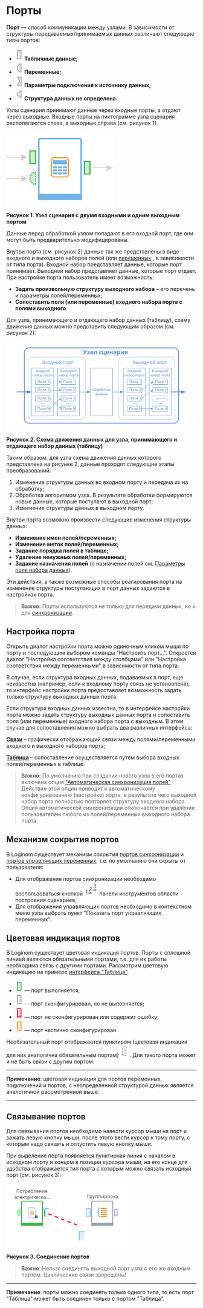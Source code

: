 # Порты

**Порт** — способ коммуникации между узлами. В зависимости от структуры передаваемых/принимаемых данных различают следующие типы портов:

* ![табличные данные](../../media/app/icons/ports/input-table-inactive.svg) **Табличные данные;**
* ![переменные](../../media/app/icons/ports/input-variable-inactive.svg) **Переменные;**
* ![параметры подключения](../../media/app/icons/ports/input-connection-inactive.svg) **Параметры подключения к источнику данных;**
* ![структура данных не определена](../../media/app/icons/ports/input-model-inactive.svg) **Структура данных не определена.**

Узлы сценария принимают данные через входные порты, а отдают через выходные. Входные порты на пиктограмме узла сценария располагаются слева, а выходные справа (см. рисунок 1).

![Узел сценария с двумя входными и одним выходным портом](ports-1.png)

**Рисунок 1. Узел сценария с двумя входными и одним выходным портом**

Данные перед обработкой узлом попадают в его входной порт, где они могут быть предварительно модифицированы.

Внутри порта (см. рисунок 2) данные так же представлены в виде входного и выходного наборов полей (или [переменных](../variables/README.md)
, в зависимости от типа порта). Входной набор представляет данные, которые порт принимает. Выходной набор представляет данные, которые порт отдает. При настройке порта пользователь имеет возможность:

* **Задать произвольную структуру выходного набора** – его перечень и параметры полей/переменных;
* **Сопоставить поля (или переменные) входного набора порта с полями выходного**.

Для узла, принимающего и отдающего набор данных (таблицу), схему движения данных можно представить следующим образом (см. рисунок 2):

![Схема движения данных для узла, принимающего и отдающего набор данных (таблицу)](ports-2.svg)

**Рисунок 2. Схема движения данных для узла, принимающего и отдающего набор данных (таблицу)**

Таким образом, для узла схема движения данных которого представлена на рисунке 2, данные проходят следующие этапы преобразований:

1. Изменение структуры данных во входном порту и передача их на обработку;
1. Обработка алгоритмом узла. В результате обработки формируются новые данные, которые поступают в выходной порт;
1. Изменение структуры данных в выходном порту.

Внутри порта возможно произвести следующие изменения структуры данных:

* **Изменение имен полей/переменных;**
* **Изменение меток полей/переменных;**
* **Задание порядка полей в таблице;**
* **Удаление ненужных полей/переменных;**
* **Задание назначения полей** (о назначении полей см. [Параметры поля набора данных]()).

Эти действия, а также возможные способы реагирования порта на изменение структуры поступающих в порт данных задаются в настройках порта.

>**Важно:**
>Порты используются не только для передачи данных, но и для [синхронизации](../ports/field-synchronization.md).

## Настройка порта

Открыть диалог настройки порта можно одиночным кликом мыши по порту и последующим выбором команды "Настроить порт…". Откроется диалог "Настройка соответствия между столбцами" или "Настройка соответствия между переменными" в зависимости от типа порта.

В случае, если структура входных данных, подаваемых в порт, еще неизвестна (например, если к входному порту связь не установлена), то интерфейс настройки порта предоставляет возможность задать только структуру выходных данных порта.

Если структура входных данных известна, то в интерфейсе настройки порта можно задать структуру выходных данных порта и сопоставить поля (или переменные) входного набора порта с выходным. В этом случае для сопоставления можно выбрать два различных интерфейса:

[**Связи**](../ports/interface-relations.md) – графически отображающий связи между полями/переменными входного и выходного наборов порта;

[**Таблица**](../ports/interface-table.md) – сопоставление осуществляется путем выбора входных полей/переменных в таблице.

>**Важно:**
>По умолчанию при создании нового узла в его портах включена опция ["Автоматическая синхронизация полей"](../ports/field-synchronization.md)
. Действие этой опции приводит к автоматическому конфигурированию (настройке) порта, в результате чего выходной набор порта полностью повторяет структуру входного набора. Опция автоматической синхронизации отключается при удалении пользователем любого из полей/переменных выходного набора порта.

## Механизм сокрытия портов

В Loginom существует механизм сокрытия [портов синхронизации](../ports/service-ports.md) и [портов управляющих переменных](../variables/control-variables.md), т.е. по умолчанию они скрыты от пользователя:

* Для отображения портов синхронизации необходимо воспользоваться кнопкой ![Настройка порядка выполнения](../../media/app/icons/toolbar-18/toolbar-18-62.svg)
панели инструментов области построения сценариев;
* Для отображения управляющих портов необходимо в контекстном меню узла выбрать пункт "Показать порт управляющих переменных".

## Цветовая индикация портов

В Loginom существует цветовая индикация портов. Порты с сплошной линией являются обязательными портами, т.е. для их работы необходима связь с другими портами. Рассмотрим цветовую индикацию на примере [интерфейса "Таблица"](../ports/interface-table).

* ![порт выполняется](../../media/app/icons/ports/input-table-active.svg) — порт выполняется;
* ![порт не выполняется](../../media/app/icons/ports/input-table-inactive.svg) — порт сконфигурирован, но не выполняется;
* ![порт не сконфигурирован](../../media/app/icons/ports/input-table-error.svg) — порт не сконфигурирован или содержит ошибку;
* ![порт частично сконфигурирован](../../media/app/icons/ports/input-table-warning.svg) — порт частично сконфигурирован.

Необязательный порт отображается пунктиром (цветовая индикация для них аналогична обязательным портам)
![Необязательный порт](../../media/app/icons/ports/optiona-output-table-inactive.svg)
. Для такого порта может и не быть связи с другим портом.

-----

**Примечание**: цветовая индикация для портов переменных, подключений и портов, с неопределенной структурой данных является аналогичной рассмотренной выше.

-----

## Связывание портов

Для связывания портов необходимо навести курсор мыши на порт и зажать левую кнопку мыши, после этого вести курсор к тому порту, с которым надо связать и отпустить левую кнопку мыши.

При выделение порта появляется пунктирная линия с началом в исходном порту и концом в позиции курсора мыши, на его конце для удобства отображается тип порта с которым можно связать исходный порт (см. рисунок 3):

![Соединение портов](ports-3.png)

**Рисунок 3. Соединение портов**

>**Важно**: Нельзя соединять выходной порт узла с его же входным портом. Циклические связи запрещены!

-----

**Примечание**: порты можно соединять только одного типа, то есть порт "Таблица" может быть соединен только с портом "Таблица".